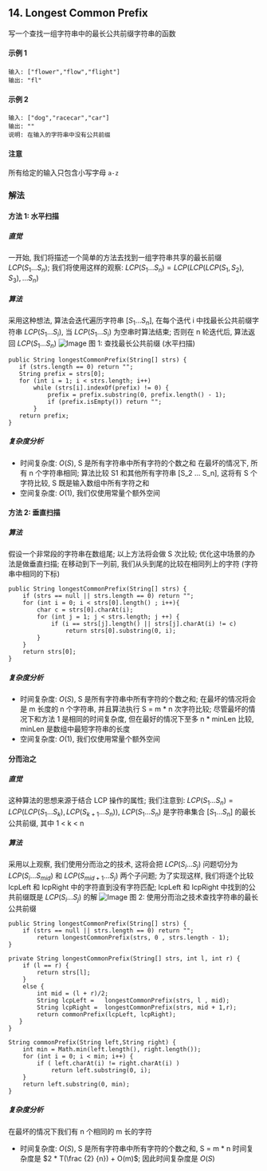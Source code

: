 ## 14. Longest Common Prefix
写一个查找一组字符串中的最长公共前缀字符串的函数

#### 示例 1
```
输入: ["flower","flow","flight"]
输出: "fl"
```
#### 示例 2
```
输入: ["dog","racecar","car"]
输出: ""
说明: 在输入的字符串中没有公共前缀
```
#### 注意
所有给定的输入只包含小写字母 `a-z`

### 解法

#### 方法 1: 水平扫描

##### 直觉
一开始, 我们将描述一个简单的方法去找到一组字符串共享的最长前缀 $LCP(S_1 ... S_n)$; 我们将使用这样的观察: $LCP(S_1 ... S_n) = LCP(LCP(LCP(S_1,S_2),S_3), ... S_n)$

##### 算法
采用这种想法, 算法会迭代遍历字符串 $[S_1 ... S_n]$, 在每个迭代 i 中找最长公共前缀字符串 $LCP(S_1 ... S_i)$, 当 $LCP(S_1 ... S_i)$ 为空串时算法结束; 否则在 n 轮迭代后, 算法返回 $LCP(S_1 ... S_n)$
![Image](https://leetcode.com/media/original_images/14_basic.png)
图 1: 查找最长公共前缀 (水平扫描)

```
public String longestCommonPrefix(String[] strs) {
   if (strs.length == 0) return "";
   String prefix = strs[0];
   for (int i = 1; i < strs.length; i++)
       while (strs[i].indexOf(prefix) != 0) {
           prefix = prefix.substring(0, prefix.length() - 1);
           if (prefix.isEmpty()) return "";
       }        
   return prefix;
}
```

##### 复杂度分析
- 时间复杂度: $O(S)$, S 是所有字符串中所有字符的个数之和
在最坏的情况下, 所有 n 个字符串相同; 算法比较 S1 和其他所有字符串 [S_2 ... S_n], 这将有 S 个字符比较, S 既是输入数组中所有字符之和
- 空间复杂度: $O(1)$, 我们仅使用常量个额外空间

#### 方法 2: 垂直扫描

##### 算法
假设一个非常段的字符串在数组尾; 以上方法将会做 S 次比较; 优化这中场景的办法是做垂直扫描; 在移动到下一列前, 我们从头到尾的比较在相同列上的字符 (字符串中相同的下标)
```
public String longestCommonPrefix(String[] strs) {
    if (strs == null || strs.length == 0) return "";
    for (int i = 0; i < strs[0].length() ; i++){
        char c = strs[0].charAt(i);
        for (int j = 1; j < strs.length; j ++) {
            if (i == strs[j].length() || strs[j].charAt(i) != c)
                return strs[0].substring(0, i);             
        }
    }
    return strs[0];
}
```

##### 复杂度分析
- 时间复杂度: $O(S)$, S 是所有字符串中所有字符的个数之和; 在最坏的情况将会是 m 长度的 n 个字符串, 并且算法执行 S = m * n 次字符比较; 尽管最坏的情况下和方法 1 是相同的时间复杂度, 但在最好的情况下至多 n * minLen 比较, minLen 是数组中最短字符串的长度
- 空间复杂度: $O(1)$, 我们仅使用常量个额外空间

#### 分而治之

##### 直觉
这种算法的思想来源于结合 LCP 操作的属性; 我们注意到: $LCP(S_1 ... S_n) = LCP(LCP(S_1 ... S_k), LCP(S_{k+1} ... S_n))$, $LCP(S_1 ... S_n)$ 是字符串集合 $[S_1 ... S_n]$ 的最长公共前缀, 其中 1 < k < n

##### 算法
采用以上观察, 我们使用分而治之的技术, 这将会把 $LCP(S_i ... S_j)$ 问题切分为 $LCP(S_i ... S_{mid})$ 和  $LCP(S_{mid + 1} ... S_{j})$ 两个子问题; 为了实现这样, 我们将逐个比较 lcpLeft 和 lcpRight 中的字符直到没有字符匹配; lcpLeft 和 lcpRight 中找到的公共前缀既是 $LCP(S_i ... S_j)$ 的解
![Image](https://leetcode.com/media/original_images/14_lcp_diviso_et_lmpera.png)
图 2: 使用分而治之技术查找字符串的最长公共前缀

```
public String longestCommonPrefix(String[] strs) {
    if (strs == null || strs.length == 0) return "";    
        return longestCommonPrefix(strs, 0 , strs.length - 1);
}

private String longestCommonPrefix(String[] strs, int l, int r) {
    if (l == r) {
        return strs[l];
    }
    else {
        int mid = (l + r)/2;
        String lcpLeft =   longestCommonPrefix(strs, l , mid);
        String lcpRight =  longestCommonPrefix(strs, mid + 1,r);
        return commonPrefix(lcpLeft, lcpRight);
   }
}

String commonPrefix(String left,String right) {
    int min = Math.min(left.length(), right.length());       
    for (int i = 0; i < min; i++) {
        if ( left.charAt(i) != right.charAt(i) )
            return left.substring(0, i);
    }
    return left.substring(0, min);
}
```

##### 复杂度分析
在最坏的情况下我们有 n 个相同的 m 长的字符
- 时间复杂度: $O(S)$, S 是所有字符串中所有字符的个数之和, S = m * n 时间复杂度是 $2 * T(\frac {2} {n}) + O(m)$; 因此时间复杂度是 $O(S)$

